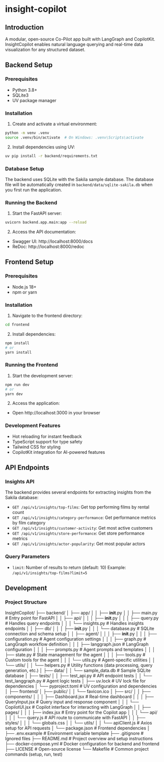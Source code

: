 # insight-copilot

## Introduction
A modular, open-source Co-Pilot app built with LangGraph and CopilotKit. InsightCopilot enables natural language querying and real-time data visualization for any structured dataset.

## Backend Setup

### Prerequisites
- Python 3.8+
- SQLite3
- UV package manager

### Installation
1. Create and activate a virtual environment:
```bash
python -m venv .venv
source .venv/bin/activate  # On Windows: .venv\Scripts\activate
```

2. Install dependencies using UV:
```bash
uv pip install -r backend/requirements.txt
```

### Database Setup
The backend uses SQLite with the Sakila sample database. The database file will be automatically created in `backend/data/sqlite-sakila.db` when you first run the application.

### Running the Backend
1. Start the FastAPI server:
```bash
uvicorn backend.app.main:app --reload
```

2. Access the API documentation:
- Swagger UI: http://localhost:8000/docs
- ReDoc: http://localhost:8000/redoc

## Frontend Setup

### Prerequisites
- Node.js 18+
- npm or yarn

### Installation
1. Navigate to the frontend directory:
```bash
cd frontend
```

2. Install dependencies:
```bash
npm install
# or
yarn install
```

### Running the Frontend
1. Start the development server:
```bash
npm run dev
# or
yarn dev
```

2. Access the application:
- Open http://localhost:3000 in your browser

### Development Features
- Hot reloading for instant feedback
- TypeScript support for type safety
- Tailwind CSS for styling
- CopilotKit integration for AI-powered features

## API Endpoints

### Insights API
The backend provides several endpoints for extracting insights from the Sakila database:

- `GET /api/v1/insights/top-films`: Get top performing films by rental count
- `GET /api/v1/insights/category-performance`: Get performance metrics by film category
- `GET /api/v1/insights/customer-activity`: Get most active customers
- `GET /api/v1/insights/store-performance`: Get store performance metrics
- `GET /api/v1/insights/actor-popularity`: Get most popular actors

### Query Parameters
- `limit`: Number of results to return (default: 10)
  Example: `/api/v1/insights/top-films?limit=5`

## Development

### Project Structure
InsightCopilot/
├── backend/
│   ├── app/
│   │   ├── __init__.py
│   │   ├── main.py          # Entry point for FastAPI
│   │   ├── api/
│   │   │   ├── __init__.py
│   │   │   ├── query.py     # Handles query endpoints
│   │   │   └── insights.py  # Handles insights endpoints
│   │   ├── db/
│   │   │   ├── __init__.py
│   │   │   └── database.py  # SQLite connection and schema setup
│   │   ├── agent/
│   │   │   ├── __init__.py
│   │   │   ├── configuration.py  # Agent configuration settings
│   │   │   ├── graph.py         # LangGraph workflow definition
│   │   │   ├── langgraph.json   # LangGraph configuration
│   │   │   ├── prompts.py       # Agent prompts and templates
│   │   │   ├── state.py         # State management for the agent
│   │   │   ├── tools.py         # Custom tools for the agent
│   │   │   └── utils.py         # Agent-specific utilities
│   │   └── utils/
│   │       └── helpers.py   # Utility functions (data processing, query generation, etc.)
│   ├── data/
│   │   └── sample_data.db   # Sample SQLite database
│   ├── tests/
│   │   ├── test_api.py      # API endpoint tests
│   │   └── test_langgraph.py # Agent logic tests
│   ├── uv.lock               # UV lock file for dependencies
│   └── pyproject.toml        # UV configuration and dependencies
│
├── frontend/
│   ├── public/
│   │   └── favicon.ico
│   ├── src/
│   │   ├── components/
│   │   │   ├── Dashboard.jsx    # Real-time dashboard
│   │   │   ├── QueryInput.jsx   # Query input and response component
│   │   │   └── CopilotUI.jsx    # Copilot interface for interacting with LangGraph
│   │   ├── pages/
│   │   │   ├── index.jsx        # Entry point for the Copilot app
│   │   │   └── api/
│   │   │       └── query.js     # API route to communicate with FastAPI
│   │   ├── styles/
│   │   │   └── globals.css
│   │   └── utils/
│   │       └── apiClient.js     # Axios setup for API requests
│   └── package.json             # Frontend dependencies
│
├── .env.example                # Environment variable template
├── .gitignore                  # Ignored files
├── README.md                   # Project overview and setup instructions
├── docker-compose.yml          # Docker configuration for backend and frontend
├── LICENSE                     # Open-source license
└── Makefile                    # Common project commands (setup, run, test)
